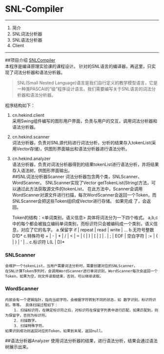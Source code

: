 # SNL-Compiler
***
1. 简介
2. SNL词法分析器
3. SNL语法分析器
4. Client
***
##项目介绍
[SNLCompiler](http://www.github.com/hekind/SNL-Compiler "SNLCompiler")  
本程序是编译原理实验课的课程设计。 针对的SNL语言的编译器，再这里，只实现了词法分析器和语法分析器。  
> SNL(Small Nested Language)语言是我们自行定义的教学模型语言，它是一种类PASCAl的“级”程序设计语言。我们需要编写关于SNL语言的词法分析器和语法分析器。  

程序结构如下：  
1. cn.hekind.client  
采用Swing组件编写的图形用户界面，负责与用户的交互，调用词法分析器和语法分析器。  
2. cn.hekind.scanner  
词法分析器，负责对SNL源代码进行词法分析，分析的结果存入tokenList(采用Vector存储)，供图形界面输出和语法分析器进行语法分析。  
3. cn.hekind.analyzer  
语法分析器，负责对词法分析器得到的结果tokenList进行语法分析，并将结果存入语法树，供图形界面输出。  
##SNL词法分析器Scanner
词法分析器包含两个类，SNLScanner、WordScanner。 SNLScanner实现了Vector<Token> getTokenList(String)方法，可以通过此方法获取源文件的tokenList，
在此方法中，Scanner会调用WordScanner对源文件进行扫描，每次WordScanner会返回一个Token，而SNLScanner会把这些Token组织成Vector进行存储。 如果完成
了，会返回。  

	Token的结构：<单词类别，语义信息>
	具体将词法分为一下四个格式。 a,b,c中的每个都会被独立编码单词类别，而标识符只会被编码成一个类别，语义信息，对应了它的名字。
	a.保留字
		if | repeat | read | write | ...
	b.无符号整数
		D1D*
	c.特殊符号
		+ | - | * | / | < | = | ( | ) | [ | ] | . | ; | EOF | 空白字符 | 
		:= | { | } | ' | ..
	c.标识符
		L(L | D)*
### SNLScanner 
	会维护一个tokenList，当用户需要词法分析时，需要创建对应的SNLScanner。
	在SNL计算Token序列时，会调用WordScanner进行单词识别，WordScanner每次会返回一个Token，如果为空，则文件读取结束，否则，可以继续读取。
###	WordScanner
	内部会有一个逻辑指针，指向当前字符。会根据字符转到不同的状态，如 数字识别，标识符识别，等等。 具体扫描过程如下：
		1. 扫描标识符，在确定标识符之后，对标识符在保留字列表中进行匹配，如果匹配到，则为保留字，否则为标识符。
		2. 扫描数字。
		3. 扫描特殊字符。
	如果识别成功则返回对应的Token，如果到末尾，返回null。
##语法分析器Analyzer
使用词法分析器的结果，进行语法分析，结果会通过语法树展示出来。  
